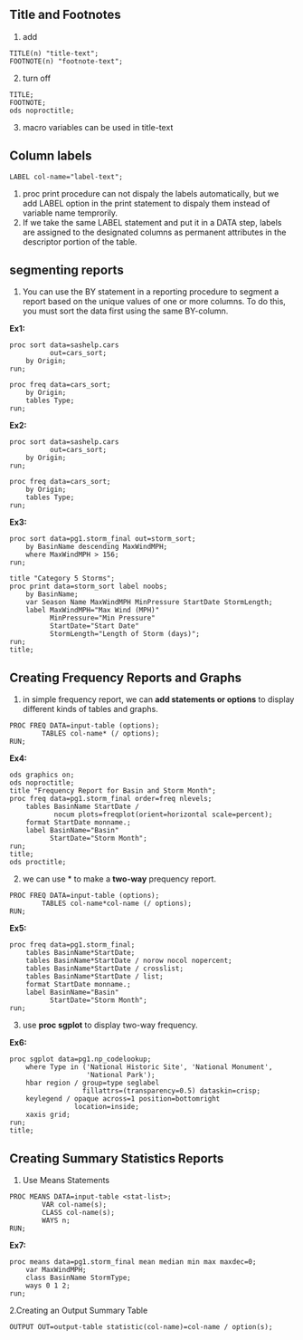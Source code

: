 ## Title and Footnotes
1. add
```sas
TITLE(n) "title-text";
FOOTNOTE(n) "footnote-text";
```
2. turn off
```sas
TITLE;
FOOTNOTE;
ods noproctitle;
```
3. macro variables can be used in title-text

## Column labels
```sas
LABEL col-name="label-text";
```

1. proc print procedure can not dispaly the labels automatically, but we add LABEL option in the print statement to dispaly them instead of variable name temprorily.
2. If we take the same LABEL statement and put it in a DATA step, labels are assigned to the designated columns as permanent attributes in the descriptor portion of the table.

## segmenting reports

1. You can use the BY statement in a reporting procedure to segment a report based on the unique values of one or more columns. To do this, you must sort the data first using the same BY-column.

**Ex1:**
```sas
proc sort data=sashelp.cars 
          out=cars_sort;
    by Origin;
run;
 
proc freq data=cars_sort;
    by Origin;
    tables Type;
run;
```
**Ex2:**
```sas
proc sort data=sashelp.cars 
          out=cars_sort;
    by Origin;
run;
 
proc freq data=cars_sort;
    by Origin;
    tables Type;
run;
```
**Ex3:**
```sas
proc sort data=pg1.storm_final out=storm_sort;
    by BasinName descending MaxWindMPH;
    where MaxWindMPH > 156;
run;

title "Category 5 Storms";
proc print data=storm_sort label noobs;
    by BasinName;
    var Season Name MaxWindMPH MinPressure StartDate StormLength;
    label MaxWindMPH="Max Wind (MPH)"
          MinPressure="Min Pressure"
          StartDate="Start Date"
          StormLength="Length of Storm (days)";
run;
title;
```

## Creating Frequency Reports and Graphs
1. in simple frequency report, we can **add statements or options** to display different kinds of tables and graphs.

```sas
PROC FREQ DATA=input-table (options);
        TABLES col-name* (/ options);
RUN;
```

**Ex4:**
```sas
ods graphics on;
ods noproctitle;
title "Frequency Report for Basin and Storm Month";
proc freq data=pg1.storm_final order=freq nlevels;
    tables BasinName StartDate / 
           nocum plots=freqplot(orient=horizontal scale=percent);
    format StartDate monname.;
    label BasinName="Basin"
          StartDate="Storm Month";
run;
title;
ods proctitle; 
```
2. we can use * to make a **two-way** prequency report.
```sas
PROC FREQ DATA=input-table (options);
        TABLES col-name*col-name (/ options);
RUN;
```
**Ex5:**
```sas
proc freq data=pg1.storm_final;
    tables BasinName*StartDate;
    tables BasinName*StartDate / norow nocol nopercent;
    tables BasinName*StartDate / crosslist;
    tables BasinName*StartDate / list;
    format StartDate monname.;
    label BasinName="Basin"
          StartDate="Storm Month";
run;
```
3. use **proc sgplot** to display two-way frequency.

**Ex6:**
```sas
proc sgplot data=pg1.np_codelookup;
    where Type in ('National Historic Site', 'National Monument',
                   'National Park');
    hbar region / group=type seglabel
                  fillattrs=(transparency=0.5) dataskin=crisp;
    keylegend / opaque across=1 position=bottomright
                location=inside;
    xaxis grid;
run;
title;
```
##  Creating Summary Statistics Reports
1. Use Means Statements
```sas
PROC MEANS DATA=input-table <stat-list>;
        VAR col-name(s);
        CLASS col-name(s);
        WAYS n;
RUN;
```
**Ex7:**
```sas
proc means data=pg1.storm_final mean median min max maxdec=0;
    var MaxWindMPH;
    class BasinName StormType;
    ways 0 1 2;
run;
```
2.Creating an Output Summary Table
```sas
OUTPUT OUT=output-table statistic(col-name)=col-name / option(s);
```
